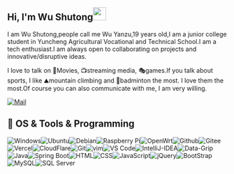 ## Hi, I'm Wu Shutong<img src="https://raw.githubusercontent.com/Wowooco/Wowooco/main/wave.gif" width="30px">



I am Wu Shutong,people call me Wu Yanzu,19 years old,I am a junior college student in Yuncheng Agricultural Vocational and Technical School.I am a tech enthusiast.I am always open to collaborating on projects and innovative/disruptive ideas. 



I love to talk on 🎥Movies, 📺streaming media, 🎭games.If you talk about sports, I like ⛰mountain climbing and 🏸badminton the most. I love them the most.Of course you can also communicate with me, I am very willing.

[![Mail](https://img.shields.io/badge/-me@wushutong.cn-c14438?style=flat-square&logo=Gmail&logoColor=white&link=mailto:me@wushutong.cn)](mailto:me@wushutong.cn)



## 🍳 OS & Tools & Programming

![Windows](https://img.shields.io/badge/-Windows-05a6f0?logo=windows&style=for-the-badge&logoColor=white)![Ubuntu](https://img.shields.io/badge/-Ubuntu-F45F00?logo=Ubuntu&style=for-the-badge&logoColor=white)![Debian](https://img.shields.io/badge/-debian-A3002E?style=for-the-badge&logo=debian)![Raspberry Pi](https://img.shields.io/badge/-Raspberry%20Pi-C51A4A?style=for-the-badge&logo=Raspberry-Pi)![OpenWrt](https://img.shields.io/badge/-OpenWrt-43b0e8?logo=openwrt&style=for-the-badge&logoColor=white)![Github](https://img.shields.io/badge/-Github-181717?logo=Github&style=for-the-badge&logoColor=white)![Gitee](https://img.shields.io/badge/-Gitee-c11c22?logo=gitee&style=for-the-badge&logoColor=white)![Vercel](https://img.shields.io/badge/-vercel-000000?logo=Vercel&style=for-the-badge&logoColor=white)![CloudFlare](https://img.shields.io/badge/-CloudFlare-f6821f?logo=cloudflare&style=for-the-badge&logoColor=white)![Git](https://img.shields.io/badge/-Git-F05032?logo=Git&style=for-the-badge&logoColor=white)![vim](https://img.shields.io/badge/-vim-019733?logo=Vim&style=for-the-badge&logoColor=white)![VS Code](https://img.shields.io/badge/-VS%20Code-007ACC?logo=visual-studio-code&style=for-the-badge&logoColor=white)![IntelliJ-IDEA](https://img.shields.io/badge/-Intellij%20IDEA-3C67E2?logo=IntelliJ-IDEA&style=for-the-badge&logoColor=white)![Data-Grip](https://img.shields.io/badge/-Data%20Grip-36CA92?logo=jetbrains&style=for-the-badge&logoColor=white)![Java](https://img.shields.io/badge/-Java-006CB4?logo=java&style=for-the-badge&logoColor=white)![Spring Boot](https://img.shields.io/badge/-Spring%20Boot-6DB33F?logo=Spring&style=for-the-badge&logoColor=white)![HTML](https://img.shields.io/badge/-html-dd4b25?logo=html5&style=for-the-badge&logoColor=white)![CSS](https://img.shields.io/badge/-CSS-254bdd?logo=css3&style=for-the-badge&logoColor=white)![JavaScript](https://img.shields.io/badge/-JavaScript-f7df1e?logo=javascript&style=for-the-badge&logoColor=white)![jQuery](https://img.shields.io/badge/-jquery-0769AD?logo=jquery&style=for-the-badge&logoColor=white)![BootStrap](https://img.shields.io/badge/-BootStrap-8210f5?logo=BootStrap&style=for-the-badge&logoColor=white)![MySQL](https://img.shields.io/badge/-MySQL-005E86?logo=mysql&style=for-the-badge&logoColor=white)![SQL Server](https://img.shields.io/badge/-SQL%20Server-b11b1b?logo=microsoftsqlserver&style=for-the-badge&logoColor=white)

